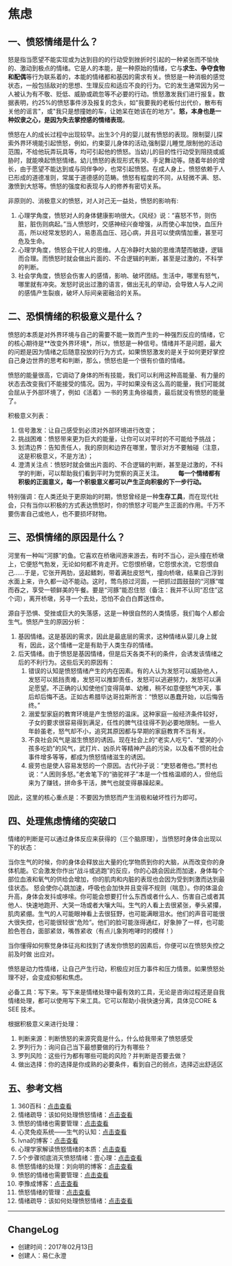 # 焦虑

## 一、愤怒情绪是什么？

怒是指当愿望不能实现或为达到目的的行动受到挫折时引起的一种紧张而不愉快的、激动到极点的情绪。它是人的本能，是一种原始的情绪，它与**求生、争夺食物和配偶**等行为联系着的，本能的情绪都和基因的需求有关。愤怒是一种消极的感觉状态，一般包括敌对的思想、生理反应和适应不良的行为。它的发生通常因为另一人被认为有不敬、贬低、威胁或疏忽等不必要的行动。愤怒激发我们进行报复。数据表明，约25%的愤怒事件涉及报复的念头，如"我要我的老板付出代价，散布有关他的谣言"，或"我只是想撞她的车，让她呆在她该在的地方"。**怒，本身也是一种奴隶之心，是因为失去掌控感的情绪表现**。

愤怒在人的成长过程中出现较早。出生3个月的婴儿就有愤怒的表现。限制婴儿探索外界环境能引起愤怒，例如，约束婴儿身体的活动,强制婴儿睡觉,限制他的活动范围，不给他玩弄玩具等，均可引起他的愤怒。当幼儿的目的性行动受到阻挠或威胁时，就能唤起愤怒情绪。幼儿愤怒的表现形式有哭、手足舞动等。随着年龄的增长，由于愿望不能达到或与同伴争吵，也常引起愤怒。在成人身上，愤怒依赖于人已形成的道德准则，常属于道德感的范畴。愤怒有程度的不同，从轻微不满、怒、激愤到大怒等。愤怒的强度和表现与人的修养有密切关系。

非原则的、消极意义的愤怒，对人对己无一益处，愤怒的影响有:

1. 心理学角度，愤怒对人的身体健康影响很大。《风经》说：“喜怒不节，则伤脏，脏伤则病起。”当人愤怒时，交感神经兴奋增强，从而使心率加快，血压升高，所以经常发怒的人，易患高血压、冠心病，并且可以使病情加重，甚至可危及生命。
2. 心理学角度，愤怒会干扰人的思维。人在冷静时大脑的思维清楚而敏捷，逻辑而合理。而愤怒时就会做出片面的、不合逻辑的判断，甚至是过激的，不科学的判断。
3. 社会学角度，愤怒会伤害人的感情，影响、破坏团结。生活中，哪里有怒气，哪里就有冲突。发怒时说出过激的语言，做出无礼的举动，会导致人与人之间的感情产生裂痕，破坏人际间亲密融洽的关系。

## 二、恐惧情绪的积极意义是什么？

愤怒的本质是对外界环境与自己的需要不能一致而产生的一种强烈反应的情绪，它的核心期待是**改变外界环境*，所以，愤怒是一种信号。情绪并不是问题，最大的问题是因为情绪之后随意投放的行为方式，如果愤怒激发的是关于如何更好掌控自己身边世界的思考和判断，那么，愤怒也是一个很有价值的情绪。

愤怒的能量很高，它调动了身体的所有技能，我们可以利用这种高能量、有力量的状态去改变我们不能接受的情况。因为，平时如果没有这么高的能量，我们可能就会屈从于外部环境了，例如《活着》一书的男主角徐福贵，最后就没有愤怒的能量了。

积极意义列表：

1. 信号激发：让自己感受到必须对外部环境进行改变；
2. 挑战困难：愤怒带来更为巨大的能量，让你可以对平时的不可能给予挑战；
3. 划清边界：告知责任人，我的原则和边界在哪里，警示对方不要触碰（注意，这是积极意义，不是方法）；
4. 澄清关注点：愤怒时就会做出片面的、不合逻辑的判断，甚至是过激的，不科学的判断，可以帮助我们看到平时为觉察的真正关注。
　　
**每一个情绪都有积极的正面意义，每一个积极意义都可以产生正向积极的下一步行动。**

特别强调：在人类还处于更原始的时期，愤怒曾经是一种**生存工具**，而在现代社会，只有当你以积极的方式表达愤怒时，你的愤怒才可能产生正面的作用。千万不要伤害自己或他人，也不要损坏财物。

## 三、恐惧情绪的原因是什么？

河里有一种叫“河豚”的鱼。它喜欢在桥墩间游来游去，有时不当心，迎头撞在桥墩上，它便怒气勃发，无论如何都不肯走开。它怨恨桥墩，它怨恨水流，它怨恨自己……于是，它张开两肋，竖起鳍刺，带着满肚皮怒气，撞向桥墩，结果自己浮到水面上来，许久都一动不能动。这时，莺鸟掠过河面，一把抓过圆鼓鼓的“河豚”噬而吞之，享受一顿鲜美的午餐。要是“河豚”能忍住怒（备注：我并不认同“忍住”这个词），离开桥墩，另寻一个去处，恐怕不会白白葬送性命。

源自于恐惧、受挫或巨大的失落感，这是一种很自然的人类情感，我们每个人都会生气。愤怒产生的原因分析：

1. 基因情绪。这是基因的需求，因此是最底层的需求，这种情绪从婴儿身上就有，因此，这个情绪一定是有助于人类生存的情绪。
2. 后天情绪。由于愤怒是基因情绪，但是后天各类不利的条件，会诱发该情绪之后的不利行为。这些后天的原因有：
    1. 错误的认知是愤怒情绪产生的内在因素。有的人认为发怒可以威胁他人，发怒可以抵挡责难，发怒可以推卸责任，发怒可以逃避努力，发怒可以满足愿望。不正确的认知使他们变得简单、幼稚，稍不如意便怒气冲天，事后却后悔不迭。正如古希腊毕达哥拉斯所言：“愤怒以愚蠢开始，以后悔告终。”
    2. 溺爱型家庭的教育环境是产生愤怒的温床。这种家庭一般经济条件较好，子女的要求很容易得到满足，任性的脾气往往得不到必要地限制。一些人年龄虽老，怒气却不小，追究其原因都与早期的家庭教育不当有关。
    3. 不良社会风气是滋生愤怒的诱因。现在社会上的“老实人吃亏”、“爱哭的小孩多吃奶”的风气，武打片、凶杀片等精神产品的污染，以及看不惯的社会事件增多等等，都成为愤怒情绪滋生的诱因。
    4. 疲劳也是使人容易发怒的一个原因。古代孙子说：“吏怒者倦也。”贾村也说：“人困则多怒。”老舍笔下的“骆驼祥子”本是一个性格温顺的人，但他后来为了赚钱，拼命多干活，脾气也就变得暴躁起来。

因此，这里的核心重点是：不要因为愤怒而产生消极和破坏性行为即可。

## 四、处理焦虑情绪的突破口

情绪的判断是可以通过身体反应来获得的（三个脑原理），当愤怒时身体会出现以下的状态：

当你生气的时候，你的身体会释放出大量的化学物质到你的大脑，从而改变你的身体机能。它会激发你作出“战斗或逃跑”的反应，你的心跳会因此而加速，身体每个部位血液和氧气的供给会增加，你的肌肉和内脏的表现也会因为受到刺激而达到最佳状态。
怒会使你心跳加速，呼吸也会加快并且变得不规则（喘息）。你的体温会升高，身体会发抖或哆嗦。你可能会想要打什么东西或者什么人、伤害自己或者其他人、快速地跑开、大哭一场或者大嚷大叫。生气的人看上去很紧张，拳头紧攥，肌肉紧绷。生气的人可能眼神看上去很狂野，也可能满眼泪水。他们的声音可能很大很失控，也可能很轻很“危险”。他们的脸可能涨得通红，好象肿了一样，也可能脸色苍白，面部紧敛，嘴唇紧收（有点儿象狗咆哮时的模样！）

当你懂得如何察觉身体征兆和找到了诱发你愤怒的因素后，你便可以在愤怒失控之前及时做
出应对。

愤怒是动力性情绪，让自己产生行动，积极应对压力事件和压力情景。如果愤怒处理不好，会变成抑郁和焦虑。

必备工具：写下来。写下来是情绪处理中最有效的工具，无论是咨询过程还是自我情绪处理，都可以使用写下来工具。它可以帮助小我快速分离，具体见CORE & SEE 技术。

根据积极意义来进行处理：

1. 判断来源：判断愤怒的来源究竟是什么，什么给我带来了愤怒感受
2. 罗列行为：询问自己当下最想要做的行为有哪些？
3. 罗列风险：这些行为都有哪些可能的风险？并判断是否要去做？
4. 做出选择：你的选择是你成熟的必要条件，看到自己的弱点，选择迈出舒适区

## 五、参考文档

1. 360百科：[点击查看](http://baike.so.com/doc/5643720-5856354.html)
2. 情绪疏导：该如何处理愤怒情绪：[点击查看](http://health.sohu.com/20090310/n262706827.shtml)
3. 愤怒的情绪也需要管理：[点击查看](http://hb.wenming.cn/wcnr/xlyz/201111/t20111107_377649.shtml)
4. 心灵免疫系统——生气的认知：[点击查看](http://blog.hiddenwangcc.com/archives/1459)
5. lvna的博客：[点击查看](http://blog.sina.com.cn/s/blog_4a366d98010007jh.html)
6. 心理学家解读愤怒情绪的本质：[点击查看](http://wenku.baidu.com/view/0fca4a9c51e79b89680226c4.html)
7. 5个步骤彻底消灭愤怒情绪：壹心理：[点击查看](http://www.xinli001.com/info/100002497)
8. 愤怒情绪的处理：刘向明的博客：[点击查看](http://blog.sina.com.cn/s/blog_4e1385970100diyp.html)
9. 愤怒的情绪也需要管理：[点击查看](http://hb.wenming.cn/wcnr/xlyz/201111/t20111107_377649.shtml)
10. 李豫成博客：[点击查看](http://blog.sina.com.cn/s/blog_68216ad50100n7nr.html)
11. 愤怒情绪的管理：[点击查看](宋振韶博客（http://blog.sina.com.cn/s/blog_539bfef501000bsc.html)
12. 情绪疏导：该如何处理愤怒情绪：[点击查看](http://health.sohu.com/20090310/n262706827.shtml)

- - - - -

## ChangeLog

- 创建时间：2017年02月13日
- 创建人：易仁永澄
